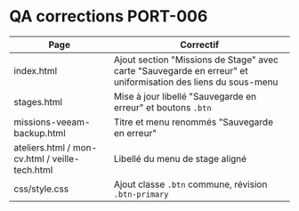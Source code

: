 # QA corrections PORT-006

| Page | Correctif |
| --- | --- |
| index.html | Ajout section "Missions de Stage" avec carte "Sauvegarde en erreur" et uniformisation des liens du sous-menu |
| stages.html | Mise à jour libellé "Sauvegarde en erreur" et boutons `.btn` |
| missions-veeam-backup.html | Titre et menu renommés "Sauvegarde en erreur" |
| ateliers.html / mon-cv.html / veille-tech.html | Libellé du menu de stage aligné |
| css/style.css | Ajout classe `.btn` commune, révision `.btn-primary` |

